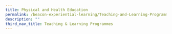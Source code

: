 ```yaml
---
title: Physical and Health Education
permalink: /beacon-experiential-learning/Teaching-and-Learning-Programmes/pe/
description: ""
third_nav_title: Teaching & Learning Programmes
---
```

